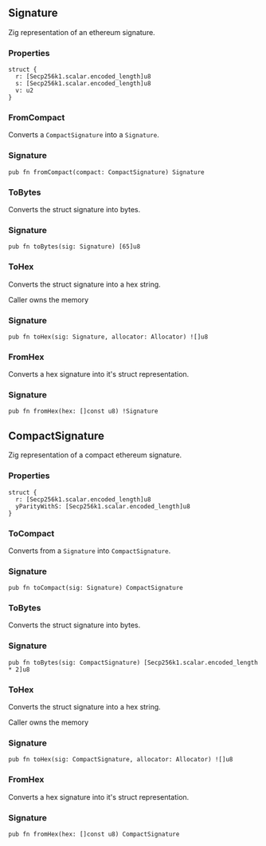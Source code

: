 ## Signature

Zig representation of an ethereum signature.

### Properties

```zig
struct {
  r: [Secp256k1.scalar.encoded_length]u8
  s: [Secp256k1.scalar.encoded_length]u8
  v: u2
}
```

### FromCompact
Converts a `CompactSignature` into a `Signature`.

### Signature

```zig
pub fn fromCompact(compact: CompactSignature) Signature
```

### ToBytes
Converts the struct signature into bytes.

### Signature

```zig
pub fn toBytes(sig: Signature) [65]u8
```

### ToHex
Converts the struct signature into a hex string.

Caller owns the memory

### Signature

```zig
pub fn toHex(sig: Signature, allocator: Allocator) ![]u8
```

### FromHex
Converts a hex signature into it's struct representation.

### Signature

```zig
pub fn fromHex(hex: []const u8) !Signature
```

## CompactSignature

Zig representation of a compact ethereum signature.

### Properties

```zig
struct {
  r: [Secp256k1.scalar.encoded_length]u8
  yParityWithS: [Secp256k1.scalar.encoded_length]u8
}
```

### ToCompact
Converts from a `Signature` into `CompactSignature`.

### Signature

```zig
pub fn toCompact(sig: Signature) CompactSignature
```

### ToBytes
Converts the struct signature into bytes.

### Signature

```zig
pub fn toBytes(sig: CompactSignature) [Secp256k1.scalar.encoded_length * 2]u8
```

### ToHex
Converts the struct signature into a hex string.

Caller owns the memory

### Signature

```zig
pub fn toHex(sig: CompactSignature, allocator: Allocator) ![]u8
```

### FromHex
Converts a hex signature into it's struct representation.

### Signature

```zig
pub fn fromHex(hex: []const u8) CompactSignature
```

